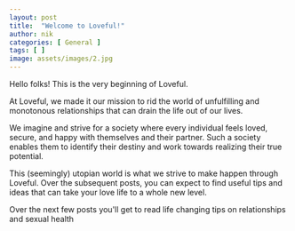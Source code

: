 ```yaml
---
layout: post
title:  "Welcome to Loveful!"
author: nik
categories: [ General ]
tags: [ ]
image: assets/images/2.jpg
---
```


Hello folks! This is the very beginning of Loveful. 

At Loveful, we made it our mission to rid the world of unfulfilling and monotonous relationships that can drain the life out of our lives. 

We imagine and strive for a society where every individual feels loved, secure, and happy with themselves and their partner. Such a society enables them to identify their destiny and work towards realizing their true potential.

This (seemingly) utopian world is what we strive to make happen through Loveful. Over the subsequent posts, you can expect to find useful tips and ideas that can take your love life to a whole new level.

Over the next few posts you'll get to read life changing tips on relationships and sexual health
